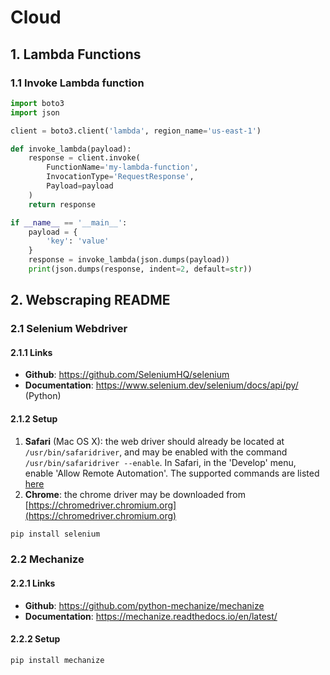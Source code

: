 # Cloud

## 1. Lambda Functions

### 1.1 Invoke Lambda function

```python
import boto3
import json

client = boto3.client('lambda', region_name='us-east-1')

def invoke_lambda(payload):
    response = client.invoke(
        FunctionName='my-lambda-function',
        InvocationType='RequestResponse',
        Payload=payload
    )
    return response

if __name__ == '__main__':
    payload = {
        'key': 'value'
    }
    response = invoke_lambda(json.dumps(payload))
    print(json.dumps(response, indent=2, default=str))
```


## 2. Webscraping README

### 2.1 Selenium Webdriver

#### 2.1.1 Links

- **Github**: https://github.com/SeleniumHQ/selenium
- **Documentation**: https://www.selenium.dev/selenium/docs/api/py/ (Python)

#### 2.1.2 Setup

1. **Safari** (Mac OS X): the web driver should already be located at `/usr/bin/safaridriver`, and may be enabled with the command `/usr/bin/safaridriver --enable`. In Safari, in the 'Develop' menu, enable 'Allow Remote Automation'.  The supported commands are listed [here](https://developer.apple.com/documentation/webkit/macos_webdriver_commands_for_safari_12_and_later)
2. **Chrome**: the chrome driver may be downloaded from [https://chromedriver.chromium.org](https://chromedriver.chromium.org)

```bash
pip install selenium
```


### 2.2 Mechanize

#### 2.2.1 Links

- **Github**: https://github.com/python-mechanize/mechanize
- **Documentation**: https://mechanize.readthedocs.io/en/latest/

#### 2.2.2 Setup

```bash
pip install mechanize
```
